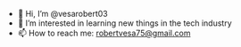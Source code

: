- 👋 Hi, I’m @vesarobert03
- 👀 I’m interested in learning new things in the tech industry
- 📫 How to reach me: robertvesa75@gmail.com

<!---
vesarobert03/vesarobert03 is a ✨ special ✨ repository because its `README.md` (this file) appears on your GitHub profile.
You can click the Preview link to take a look at your changes.
--->

